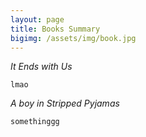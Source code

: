 ```yaml
---
layout: page
title: Books Summary
bigimg: /assets/img/book.jpg
---
```

*It Ends with Us*

  ```
  lmao
  ```
*A boy in Stripped Pyjamas*
  ```
  somethinggg
  ```
